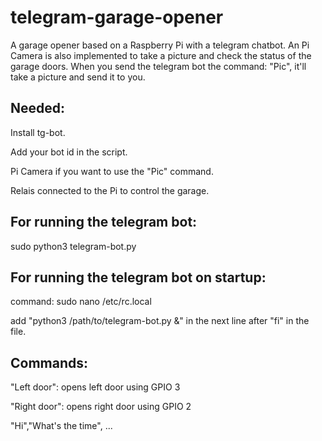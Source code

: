 # telegram-garage-opener
A garage opener based on a Raspberry Pi with a telegram chatbot.
An Pi Camera is also implemented to take a picture and check the status of the garage doors.
When you send the telegram bot the command: "Pic", it'll take a picture and send it to you.

## Needed: 
Install tg-bot.

Add your bot id in the script.

Pi Camera if you want to use the "Pic" command.

Relais connected to the Pi to control the garage.

## For running the telegram bot:
sudo python3 telegram-bot.py

## For running the telegram bot on startup:
command:
sudo nano /etc/rc.local

add "python3 /path/to/telegram-bot.py &" in the next line after "fi" in the file.

## Commands:
"Left door": opens left door using GPIO 3

"Right door": opens right door using GPIO 2

"Hi","What's the time", ...


